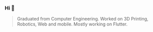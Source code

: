 ### Hi 👋

> Graduated from Computer Engineering. Worked on
> 3D Printing, Robotics, Web and mobile.
> Mostly working on Flutter.